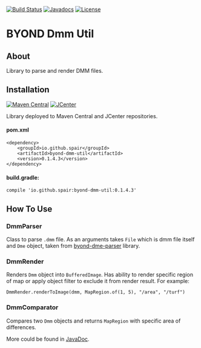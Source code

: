 [![Build Status](https://travis-ci.org/SpaiR/byond-dmm-util.svg?branch=master)](https://travis-ci.org/SpaiR/byond-dmm-util)
[![Javadocs](https://www.javadoc.io/badge/io.github.spair/byond-dmm-util.svg)](https://www.javadoc.io/doc/io.github.spair/byond-dmm-util)
[![License](http://img.shields.io/badge/license-MIT-blue.svg)](http://www.opensource.org/licenses/MIT)

# BYOND Dmm Util

## About 

Library to parse and render DMM files.

## Installation
[![Maven Central](https://img.shields.io/maven-central/v/io.github.spair/byond-dmm-util.svg?style=flat)](http://search.maven.org/#search|ga|1|g:"io.github.spair"a:"byond-dmm-util")
[![JCenter](https://img.shields.io/bintray/v/spair/io.github.spair/byond-dmm-util.svg?label=jcenter)](https://bintray.com/spair/io.github.spair/byond-dmm-util/_latestVersion)

Library deployed to Maven Central and JCenter repositories.

#### pom.xml
```
<dependency>
    <groupId>io.github.spair</groupId>
    <artifactId>byond-dmm-util</artifactId>
    <version>0.1.4.3</version>
</dependency>
```

#### build.gradle:
```
compile 'io.github.spair:byond-dmm-util:0.1.4.3'
```

## How To Use

### DmmParser

Class to parse `.dmm` file. As an arguments takes `File` which is dmm file itself and `Dme` object,
taken from [byond-dme-parser](https://github.com/SpaiR/byond-dme-parser) library.

### DmmRender

Renders `Dmm` object into `BufferedImage`. Has ability to render specific region of map or apply object filter to exclude it from render result. For example: 
```
DmmRender.renderToImage(dmm, MapRegion.of(1, 5), "/area", "/turf")
```

### DmmComparator

Compares two `Dmm` objects and returns `MapRegion` with specific area of differences.

More could be found in [JavaDoc](https://www.javadoc.io/doc/io.github.spair/byond-dmm-util).
